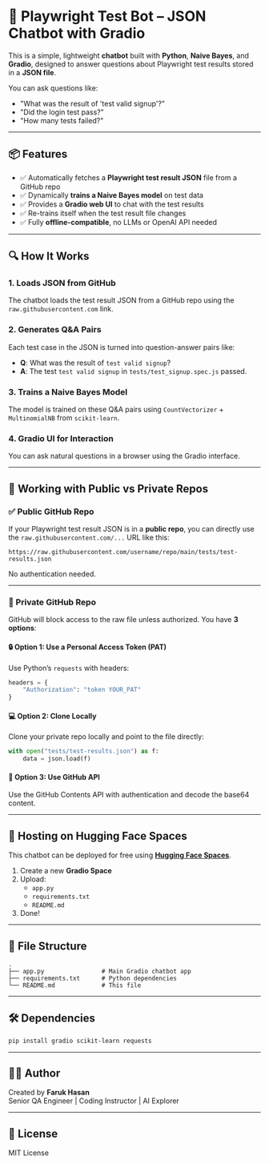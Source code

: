 # 🤖 Playwright Test Bot – JSON Chatbot with Gradio

This is a simple, lightweight **chatbot** built with **Python**, **Naive Bayes**, and **Gradio**, designed to answer questions about Playwright test results stored in a **JSON file**.

You can ask questions like:
- "What was the result of 'test valid signup'?"
- "Did the login test pass?"
- "How many tests failed?"

---

## 📦 Features

- ✅ Automatically fetches a **Playwright test result JSON** file from a GitHub repo
- ✅ Dynamically **trains a Naive Bayes model** on test data
- ✅ Provides a **Gradio web UI** to chat with the test results
- ✅ Re-trains itself when the test result file changes
- ✅ Fully **offline-compatible**, no LLMs or OpenAI API needed

---

## 🔍 How It Works

### 1. **Loads JSON from GitHub**

The chatbot loads the test result JSON from a GitHub repo using the `raw.githubusercontent.com` link.

### 2. **Generates Q&A Pairs**

Each test case in the JSON is turned into question-answer pairs like:
- **Q**: What was the result of `test valid signup`?
- **A**: The test `test valid signup` in `tests/test_signup.spec.js` passed.

### 3. **Trains a Naive Bayes Model**

The model is trained on these Q&A pairs using `CountVectorizer` + `MultinomialNB` from `scikit-learn`.

### 4. **Gradio UI for Interaction**

You can ask natural questions in a browser using the Gradio interface.

---

## 🔐 Working with Public vs Private Repos

### ✅ Public GitHub Repo

If your Playwright test result JSON is in a **public repo**, you can directly use the `raw.githubusercontent.com/...` URL like this:

```
https://raw.githubusercontent.com/username/repo/main/tests/test-results.json
```

No authentication needed.

---

### 🔐 Private GitHub Repo

GitHub will block access to the raw file unless authorized. You have **3 options**:

#### 🔒 Option 1: Use a Personal Access Token (PAT)
Use Python’s `requests` with headers:
```python
headers = {
    "Authorization": "token YOUR_PAT"
}
```

#### 💻 Option 2: Clone Locally
Clone your private repo locally and point to the file directly:
```python
with open("tests/test-results.json") as f:
    data = json.load(f)
```

#### 📡 Option 3: Use GitHub API
Use the GitHub Contents API with authentication and decode the base64 content.

---

## 🚀 Hosting on Hugging Face Spaces

This chatbot can be deployed for free using **[Hugging Face Spaces](https://huggingface.co/spaces)**.

1. Create a new **Gradio Space**
2. Upload:
   - `app.py`
   - `requirements.txt`
   - `README.md`
3. Done!

---

## 📁 File Structure

```
.
├── app.py                # Main Gradio chatbot app
├── requirements.txt      # Python dependencies
└── README.md             # This file
```

---

## 🛠 Dependencies

```bash
pip install gradio scikit-learn requests
```

---

## 👨‍💻 Author

Created by **Faruk Hasan**  
Senior QA Engineer | Coding Instructor | AI Explorer

---

## 📄 License

MIT License
